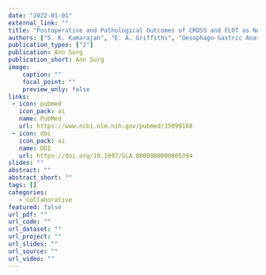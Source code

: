 ```yaml
---
date: "2022-01-01"
external_link: ""
title: "Postoperative and Pathological Outcomes of CROSS and FLOT as Neoadjuvant Therapy for Esophageal and Junctional Adenocarcinoma: An International Cohort Study from the Oesophagogastric Anastomosis Audit (OGAA)"
authors: ["S. K. Kamarajah", "E. A. Griffiths", "Oesophago-Gastric Anastomotic Audit Collaborative"]
publication_types: ["2"]
publication: Ann Surg
publication_short: Ann Surg
image:
    caption: ""
    focal_point: ""
    preview_only: false
links:
 - icon: pubmed
   icon_pack: ai
   name: PubMed
   url: https://www.ncbi.nlm.nih.gov/pubmed/35099168
 - icon: doi
   icon_pack: ai
   name: DOI
   url: https://doi.org/10.1097/SLA.0000000000005394
slides: ""
abstract: ""
abstract_short: ""
tags: []
categories: 
   - Collaborative
featured: false
url_pdf: ""
url_code: ""
url_dataset: ""
url_project: ""
url_slides: ""
url_source: ""
url_video: ""
---
```

